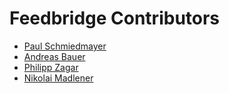 <!--

This source file is part of the Feedbridge based on the Stanford Spezi Template Application project

SPDX-FileCopyrightText: 2023 Stanford University

SPDX-License-Identifier: MIT

-->

Feedbridge Contributors
=================================

* [Paul Schmiedmayer](https://github.com/PSchmiedmayer)
* [Andreas Bauer](https://github.com/Supereg)
* [Philipp Zagar](https://github.com/philippzagar)
* [Nikolai Madlener](https://github.com/NikolaiMadlener)